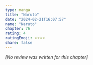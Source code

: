 ```yaml
---
type: manga
title: "Naruto"
date: "2024-02-21T16:07:57"
name: "Naruto"
chapter: 76
rating: 4
ratingEmoji: ⭐️⭐️⭐️⭐️
share: false
---
```


*[No review was written for this chapter]*
